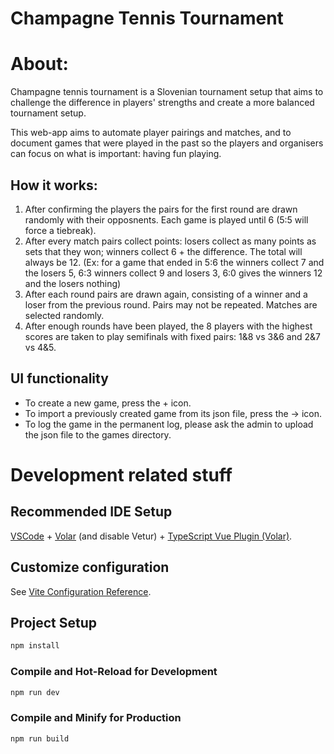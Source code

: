 # Champagne Tennis Tournament

# About:

Champagne tennis tournament is a Slovenian tournament setup that aims to challenge the difference in players' strengths and create a more balanced tournament setup.

This web-app aims to automate player pairings and matches, and to document games that were played in the past so the players and organisers can focus on what is important: having fun playing.

## How it works:

1.  After confirming the players the pairs for the first round are drawn randomly with their opposnents. Each game is played until 6 (5:5 will force a tiebreak).
2.  After every match pairs collect points: losers collect as many points as sets that they won; winners collect 6 + the difference. The total will always be 12. (Ex: for a game that ended in 5:6 the winners collect 7 and the losers 5, 6:3 winners collect 9 and losers 3, 6:0 gives the winners 12 and the losers nothing)
3.  After each round pairs are drawn again, consisting of a winner and a loser from the previous round. Pairs may not be repeated. Matches are selected randomly.
4.  After enough rounds have been played, the 8 players with the highest scores are taken to play semifinals with fixed pairs: 1&8 vs 3&6 and 2&7 vs 4&5.

## UI functionality

- To create a new game, press the + icon.
- To import a previously created game from its json file, press the -> icon.
- To log the game in the permanent log, please ask the admin to upload the json file to the games directory.

# Development related stuff

## Recommended IDE Setup

[VSCode](https://code.visualstudio.com/) + [Volar](https://marketplace.visualstudio.com/items?itemName=Vue.volar) (and disable Vetur) + [TypeScript Vue Plugin (Volar)](https://marketplace.visualstudio.com/items?itemName=Vue.vscode-typescript-vue-plugin).

## Customize configuration

See [Vite Configuration Reference](https://vitejs.dev/config/).

## Project Setup

```sh
npm install
```

### Compile and Hot-Reload for Development

```sh
npm run dev
```

### Compile and Minify for Production

```sh
npm run build
```

